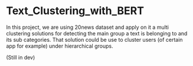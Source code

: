 # Text_Clustering_with_BERT

In this project, we are using 20news dataset and apply on it a multi clustering solutions for detecting the main group a text is belonging to and its sub categories. That solution could be use to cluster users (of certain app for example) under hierarchical groups.

(Still in dev)
